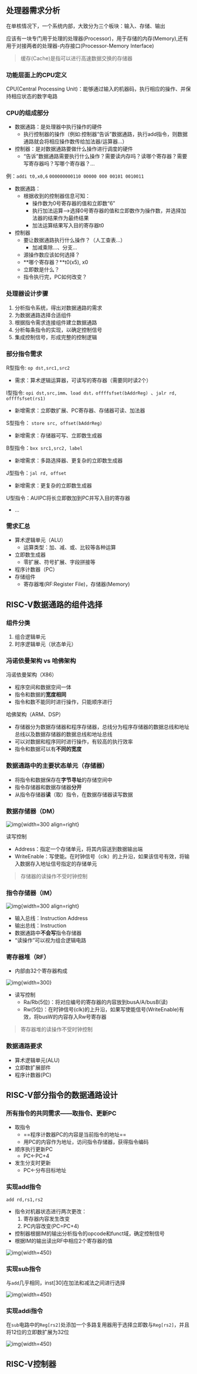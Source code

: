 ## 处理器需求分析

在单核情况下，一个系统内部，大致分为三个板块：输入、存储、输出

应该有一块专门用于处理的处理器(Processor)，用于存储的内存(Memory),还有用于对接两者的处理器-内存接口(Processor-Memory Interface)

> 缓存(Cache)是指可以进行高速数据交换的存储器

### 功能层面上的CPU定义

CPU(Central Processing Unit)：能够通过输入的机器码，执行相应的操作、并保持相应状态的数字电路

### CPU的组成部分

- 数据通路：是处理器中执行操作的硬件
    - 执行控制器的操作（例如:控制器“告诉”数据通路，执行add指令，则数据通路就会将相应操作数传给加法器/运算器...）
- 控制器：是对数据通路要做什么操作进行调度的硬件
    - “告诉”数据通路需要执行什么操作？需要读内存吗？读哪个寄存器？需要写寄存器吗？写哪个寄存器？...

例：`addi t0,x0,6` `000000000110 00000 000 00101 0010011`

- 数据通路：
    - 根据收到的控制器信息可知：
        - 操作数为0号寄存器的值和立即数“6”
        - 执行加法运算—>选择0号寄存器的值和立即数作为操作数，并选择加法器的结果作为最终结果
        - 加法运算结果写入目的寄存器t0
- 控制器
    - 要让数据通路执行什么操作？（人工查表...）
        - 加减乘除...、分支...
    - 源操作数应该如何选择？ 
    - **哪个寄存器？**t0(x5), x0 
    - 立即数是什么？
    - 指令执行完，PC如何改变？

### 处理器设计步骤

1. 分析指令系统，得出对数据通路的需求
2. 为数据通路选择合适组件
3. 根据指令需求连接组件建立数据通路
4. 分析每条指令的实现，以确定控制信号
5. 集成控制信号，形成完整的控制逻辑

### 部分指令需求

R型指令: `op dst,src1,src2`

- 需求：算术逻辑运算器，可读写的寄存器（需要同时读2个）

I型指令: `opi dst,src,imm`、`load dst，offffsfset(bAddrReg) `、`jalr rd, offffsfset(rs1)`

- 新增需求：立即数扩展、PC寄存器、存储器可读、加法器

S型指令： `store src, offset(bAddrReg)`

- 新增需求：存储器可写、立即数生成器

B型指令：`bxx src1,src2, label`

- 新增需求：多路选择器、更复杂的立即数生成器

J型指令：`jal rd, offset`

- 新增需求：更复杂的立即数生成器

U型指令：AUIPC将长立即数加到PC并写入目的寄存器

- ...

### 需求汇总

- 算术逻辑单元（ALU）
    - 运算类型：加、减、或、比较等各种运算
- 立即数生成器 
    - 零扩展、符号扩展、字段拼接等
- 程序计数器（PC）
- 存储组件
    - 寄存器堆(RF:Register File)，存储器(Memory)

## RISC-V数据通路的组件选择

### 组件分类

1. 组合逻辑单元
2. 时序逻辑单元（状态单元）

### 冯诺依曼架构 vs 哈佛架构

冯诺依曼架构（X86）

- 程序空间和数据空间一体
- 指令和数据的**宽度相同**
- 指令和数不能同时进行操作，只能顺序进行

哈佛架构（ARM、DSP）

- 存储器分为数据存储器和程序存储器，总线分为程序存储器的数据总线和地址总线以及数据存储器的数据总线和地址总线
- 可以对数据和程序同时进行操作，有较高的执行效率
- 指令和数据可以有**不同的宽度**

### 数据通路中的主要状态单元（存储器）

- 将指令和数据保存在**字节寻址**的存储空间中
- 指令存储器和数据存储器**分开**
- 从指令存储器**读**（取）指令，在数据存储器读写数据

### 数据存储器（DM）

![img](https://github.com/DINOREXNB/DINOREXNB.github.io/blob/main/docs/images/jz6-1.png?raw=true){width=300 align=right}

读写控制

- Address：指定一个存储单元，将其内容送到数据输出端
- WriteEnable：写使能。在时钟信号（clk）的上升沿，如果该信号有效，将输入数据存入地址信号指定的存储单元

> 存储器的读操作不受时钟控制


### 指令存储器（IM）

![img](https://github.com/DINOREXNB/DINOREXNB.github.io/blob/main/docs/images/jz6-2.png?raw=true){width=300 align=right}

- 输入总线：Instruction Address
- 输出总线：Instruction
- 数据通路中**不会写**指令存储器
- “读操作”可以视为组合逻辑电路

### 寄存器堆（RF）

- 内部由32个寄存器构成

![img](https://github.com/DINOREXNB/DINOREXNB.github.io/blob/main/docs/images/jz6-3.png?raw=true){width=300}

- 读写控制
    - Ra/Rb(5位)：将对应编号的寄存器的内容放到busA/A/busB(读) 
    - Rw(5位)：在时钟信号(clk)的上升沿，如果写使能信号(WriteEnable)有效，将busW的内容存入Rw号寄存器

> 寄存器堆的读操作不受时钟控制

### 数据通路要求

- 算术逻辑单元(ALU)
- 立即数扩展部件
- 程序计数器(PC)

## RISC-V部分指令的数据通路设计

### 所有指令的共同需求——取指令、更新PC

- 取指令
    - ==程序计数器PC的内容是当前指令的地址==
    - 用PC的内容作为地址，访问指令存储器，获得指令编码
- 顺序执行更新PC
    - PC←PC+4
- 发生分支时更新
    - PC←分布目标地址

### 实现add指令

`add rd,rs1,rs2`

- 指令对机器状态进行两次更改：
  1. 寄存器内容发生改变
  2. PC内容改变(PC=PC+4)
- 控制器根据IM的输出分析指令的opcode和funct域，确定控制信号
- 根据IM的输出读出RF中相应2个寄存器的值

![img](https://github.com/DINOREXNB/DINOREXNB.github.io/blob/main/docs/images/jz6-4.png?raw=true){width=450}

### 实现sub指令

与`add`几乎相同，inst[30]在加法和减法之间进行选择

![img](https://github.com/DINOREXNB/DINOREXNB.github.io/blob/main/docs/images/jz6-5.png?raw=true){width=450}

### 实现addi指令

在`sub`电路中的`Reg[rs2]`处添加一个多路复用器用于选择立即数与`Reg[rs2]`，并且将12位的立即数扩展为32位

![img](https://github.com/DINOREXNB/DINOREXNB.github.io/blob/main/docs/images/jz6-6.png?raw=true){width=450}

## RISC-V控制器